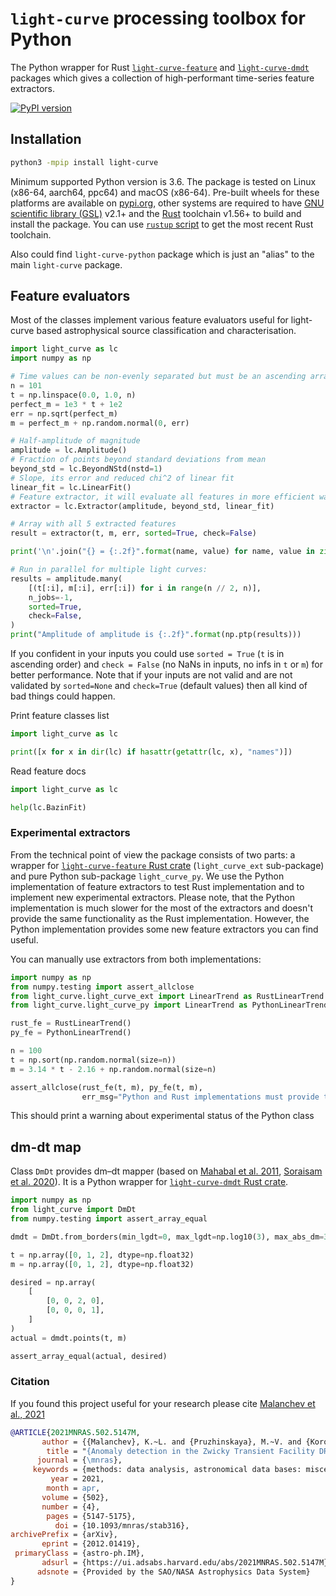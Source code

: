 # `light-curve` processing toolbox for Python

The Python wrapper for Rust [`light-curve-feature`](https://github.com/light-curve/light-curve) and [`light-curve-dmdt`](https://github.com/light-curve/light-curve) packages which gives a collection of high-performant time-series feature extractors.

[![PyPI version](https://badge.fury.io/py/light-curve.svg)](https://pypi.org/project/light-curve/)

## Installation

```sh
python3 -mpip install light-curve
```

Minimum supported Python version is 3.6.
The package is tested on Linux (x86-64, aarch64, ppc64) and macOS (x86-64).
Pre-built wheels for these platforms are available on [pypi.org](https://pypi.org/project/light-curve/#files), other systems are required to have [GNU scientific library (GSL)](https://www.gnu.org/software/gsl/) v2.1+ and the [Rust](https://rust-lang.org) toolchain v1.56+ to build and install the package.
You can use [`rustup` script](https://rustup.rs) to get the most recent Rust toolchain.

Also could find `light-curve-python` package which is just an "alias" to the main `light-curve` package.

## Feature evaluators

Most of the classes implement various feature evaluators useful for light-curve based
astrophysical source classification and characterisation.

```python
import light_curve as lc
import numpy as np

# Time values can be non-evenly separated but must be an ascending array
n = 101
t = np.linspace(0.0, 1.0, n)
perfect_m = 1e3 * t + 1e2
err = np.sqrt(perfect_m)
m = perfect_m + np.random.normal(0, err)

# Half-amplitude of magnitude
amplitude = lc.Amplitude()
# Fraction of points beyond standard deviations from mean
beyond_std = lc.BeyondNStd(nstd=1)
# Slope, its error and reduced chi^2 of linear fit
linear_fit = lc.LinearFit()
# Feature extractor, it will evaluate all features in more efficient way
extractor = lc.Extractor(amplitude, beyond_std, linear_fit)

# Array with all 5 extracted features
result = extractor(t, m, err, sorted=True, check=False)

print('\n'.join("{} = {:.2f}".format(name, value) for name, value in zip(extractor.names, result)))

# Run in parallel for multiple light curves:
results = amplitude.many(
    [(t[:i], m[:i], err[:i]) for i in range(n // 2, n)],
    n_jobs=-1,
    sorted=True,
    check=False,
)
print("Amplitude of amplitude is {:.2f}".format(np.ptp(results)))
```

If you confident in your inputs you could use `sorted = True` (`t` is in ascending order)
and `check = False` (no NaNs in inputs, no infs in `t` or `m`) for better performance.
Note that if your inputs are not valid and are not validated by
`sorted=None` and `check=True` (default values) then all kind of bad things could happen.

Print feature classes list
```python
import light_curve as lc

print([x for x in dir(lc) if hasattr(getattr(lc, x), "names")])
```

Read feature docs
```python
import light_curve as lc

help(lc.BazinFit)
```

### Experimental extractors

From the technical point of view the package consists of two parts: a wrapper for [`light-curve-feature` Rust crate](https://crates.io/crates/light-curve-feature) (`light_curve_ext` sub-package) and pure Python sub-package `light_curve_py`.
We use the Python implementation of feature extractors to test Rust implementation and to implement new experimental extractors.
Please note, that the Python implementation is much slower for the most of the extractors and doesn't provide the same functionality as the Rust implementation.
However, the Python implementation provides some new feature extractors you can find useful.

You can manually use extractors from both implementations:

```python
import numpy as np
from numpy.testing import assert_allclose
from light_curve.light_curve_ext import LinearTrend as RustLinearTrend
from light_curve.light_curve_py import LinearTrend as PythonLinearTrend

rust_fe = RustLinearTrend()
py_fe = PythonLinearTrend()

n = 100
t = np.sort(np.random.normal(size=n))
m = 3.14 * t - 2.16 + np.random.normal(size=n)

assert_allclose(rust_fe(t, m), py_fe(t, m),
                err_msg="Python and Rust implementations must provide the same result")
```

This should print a warning about experimental status of the Python class

## dm-dt map

Class `DmDt` provides dm–dt mapper (based on [Mahabal et al. 2011](https://ui.adsabs.harvard.edu/abs/2011BASI...39..387M/abstract), [Soraisam et al. 2020](https://ui.adsabs.harvard.edu/abs/2020ApJ...892..112S/abstract)). It is a Python wrapper for [`light-curve-dmdt` Rust crate](https://crates.io/crates/light-curve-dmdt).

```python
import numpy as np
from light_curve import DmDt
from numpy.testing import assert_array_equal

dmdt = DmDt.from_borders(min_lgdt=0, max_lgdt=np.log10(3), max_abs_dm=3, lgdt_size=2, dm_size=4, norm=[])

t = np.array([0, 1, 2], dtype=np.float32)
m = np.array([0, 1, 2], dtype=np.float32)

desired = np.array(
    [
        [0, 0, 2, 0],
        [0, 0, 0, 1],
    ]
)
actual = dmdt.points(t, m)

assert_array_equal(actual, desired)
```

### Citation

If you found this project useful for your research please cite [Malanchev et al., 2021](https://ui.adsabs.harvard.edu/abs/2021MNRAS.502.5147M/abstract)

```bibtex
@ARTICLE{2021MNRAS.502.5147M,
       author = {{Malanchev}, K.~L. and {Pruzhinskaya}, M.~V. and {Korolev}, V.~S. and {Aleo}, P.~D. and {Kornilov}, M.~V. and {Ishida}, E.~E.~O. and {Krushinsky}, V.~V. and {Mondon}, F. and {Sreejith}, S. and {Volnova}, A.~A. and {Belinski}, A.~A. and {Dodin}, A.~V. and {Tatarnikov}, A.~M. and {Zheltoukhov}, S.~G. and {(The SNAD Team)}},
        title = "{Anomaly detection in the Zwicky Transient Facility DR3}",
      journal = {\mnras},
     keywords = {methods: data analysis, astronomical data bases: miscellaneous, stars: variables: general, Astrophysics - Instrumentation and Methods for Astrophysics, Astrophysics - Solar and Stellar Astrophysics},
         year = 2021,
        month = apr,
       volume = {502},
       number = {4},
        pages = {5147-5175},
          doi = {10.1093/mnras/stab316},
archivePrefix = {arXiv},
       eprint = {2012.01419},
 primaryClass = {astro-ph.IM},
       adsurl = {https://ui.adsabs.harvard.edu/abs/2021MNRAS.502.5147M},
      adsnote = {Provided by the SAO/NASA Astrophysics Data System}
}
```
